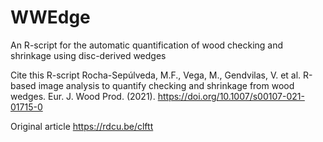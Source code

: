 # WWEdge
An R-script for the automatic quantification of wood checking and shrinkage  using disc-derived wedges


Cite this R-script
Rocha-Sepúlveda, M.F., Vega, M., Gendvilas, V. et al. R-based image analysis to quantify checking and shrinkage from wood wedges. Eur. J. Wood Prod. (2021). https://doi.org/10.1007/s00107-021-01715-0


Original article
https://rdcu.be/clftt
